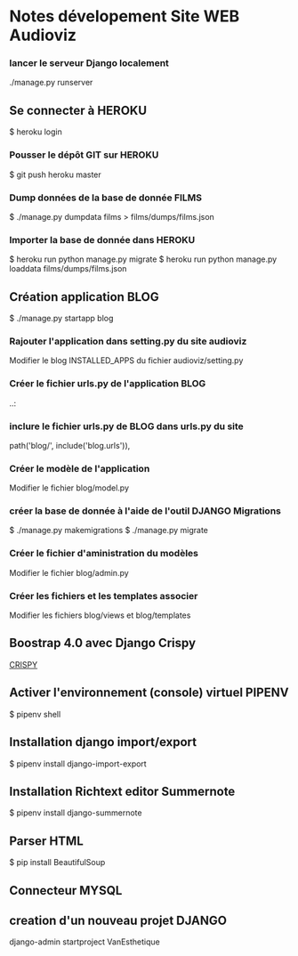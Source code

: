 # Notes dévelopement Site WEB Audioviz
### lancer le serveur Django localement
./manage.py runserver
## Se connecter à HEROKU
$ heroku login
### Pousser le dépôt GIT sur HEROKU 
$ git push heroku master
### Dump données de la base de donnée FILMS
$ ./manage.py dumpdata films > films/dumps/films.json
### Importer la base de donnée dans HEROKU
$ heroku run python manage.py migrate
$ heroku run python manage.py loaddata films/dumps/films.json
## Création application BLOG
$ ./manage.py startapp blog
### Rajouter l'application dans setting.py du site audioviz
Modifier le blog INSTALLED_APPS du fichier audioviz/setting.py
### Créer le fichier urls.py de l'application BLOG
..:
### inclure le fichier urls.py de BLOG dans urls.py du site 
path('blog/', include('blog.urls')), 
### Créer le modèle de l'application 
Modifier le fichier blog/model.py
### créer la base de donnée à l'aide de l'outil DJANGO Migrations
$ ./manage.py makemigrations
$ ./manage.py migrate
### Créer le fichier d'aministration du modèles 
Modifier le fichier blog/admin.py
### Créer les fichiers et les templates associer
Modifier les fichiers blog/views et blog/templates
## Boostrap 4.0 avec Django Crispy
[CRISPY](https://simpleisbetterthancomplex.com/tutorial/2018/08/13/how-to-use-bootstrap-4-forms-with-django.html)
## Activer l'environnement (console)  virtuel PIPENV 
$ pipenv shell
## Installation django import/export 
$ pipenv install django-import-export
## Installation Richtext editor Summernote 
$ pipenv install django-summernote
## Parser HTML 
$ pip install BeautifulSoup
## Connecteur MYSQL 

## creation d'un nouveau projet DJANGO
django-admin startproject VanEsthetique